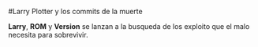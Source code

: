 #Larry Plotter y los commits de la muerte

**Larry**, **ROM** y **Version** se lanzan a la busqueda de los exploito que el malo necesita para sobrevivir.
